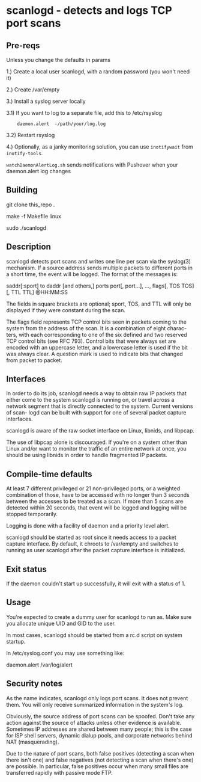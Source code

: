 scanlogd - detects and logs TCP port scans
==========================================

Pre-reqs
-----------

Unless you change the defaults in params

1.) Create a local user scanlogd, with a random password (you won't need it)

2.) Create /var/empty

3.) Install a syslog server locally

  3.1) If you want to log to a separate file, add this to /etc/rsyslog

        daemon.alert  -/path/your/log.log

  3.2) Restart rsyslog

4.) Optionally, as a janky monitoring solution, you can use `inotifywait` from `inotify-tools`. 
  
  `watchDaemonAlertLog.sh` sends notifications with Pushover when your daemon.alert log changes

Building
-----------
git clone this_repo .

make -f Makefile linux

sudo ./scanlogd


Description
-----------

scanlogd  detects  port  scans and writes one line per scan via the syslog(3)
mechanism.  If a source address sends multiple packets to different ports  in
a short time, the event will be logged.  The format of the messages is:

saddr[:sport]  to daddr [and others,] ports port[, port...], ..., flags[, TOS TOS][, TTL TTL] @HH:MM:SS

The fields in square brackets are optional; sport, TOS, and TTL will only  be
displayed if they were constant during the scan.

The  flags  field  represents  TCP control bits seen in packets coming to the
system from the address of the scan.  It is a combination  of  eight  charac-
ters,  with each corresponding to one of the six defined and two reserved TCP
control bits (see RFC 793).  Control bits that were always  set  are  encoded
with  an  uppercase  letter,  and  a  lowercase letter is used if the bit was
always clear.  A question mark is used to indicate  bits  that  changed  from
packet to packet.

Interfaces
----------

In  order  to  do its job, scanlogd needs a way to obtain raw IP packets that
either come to the system scanlogd is running on, or travel across a  network
segment  that is directly connected to the system.  Current versions of scan-
logd can be built with support for one of several packet capture interfaces.

scanlogd is aware of the raw socket interface on Linux, libnids, and libpcap.

The use of libpcap alone is discouraged.  If you're on a  system  other  than
Linux  and/or  want  to monitor the traffic of an entire network at once, you
should be using libnids in order to handle fragmented IP packets.

Compile-time defaults
---------------------

At least 7 different privileged or 21 non-privileged  ports,  or  a  weighted
combination  of  those,  have  to  be  accessed with no longer than 3 seconds
between the accesses to be treated as a scan.   If  more  than  5  scans  are
detected  within  20  seconds,  that event will be logged and logging will be
stopped temporarily.

Logging is done with a facility of daemon and a priority level alert.

scanlogd should be started as root since it needs access to a packet  capture
interface.   By  default, it chroots to /var/empty and switches to running as
user scanlogd after the packet capture interface is initialized.

Exit status
-----------

If the daemon couldn't start up successfully, it will exit with a status of 1.

Usage
-----

You're expected to create a dummy user for scanlogd to run as.  Make sure you
allocate unique UID and GID to the user.

In most cases, scanlogd should be  started  from  a  rc.d  script  on  system
startup.

In /etc/syslog.conf you may use something like:

daemon.alert   /var/log/alert

Security notes
--------------

As  the  name  indicates, scanlogd only logs port scans.  It does not prevent
them.  You will only receive summarized information in the system's log.

Obviously, the source address of port scans can be spoofed.  Don't  take  any
action  against  the  source  of  attacks unless other evidence is available.
Sometimes IP addresses are shared between many people; this is the  case  for
ISP  shell  servers,  dynamic dialup pools, and corporate networks behind NAT
(masquerading).

Due to the nature of port scans, both false positives (detecting a scan  when
there  isn't one) and false negatives (not detecting a scan when there's one)
are possible.  In particular, false positives occur when many small files are
transferred rapidly with passive mode FTP.
